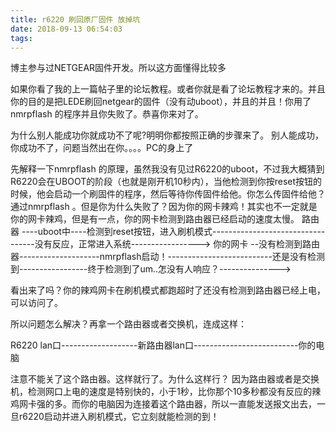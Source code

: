 ```yaml
---
title: r6220 刷回原厂固件 放掉坑
date: 2018-09-13 06:54:03
tags:
---
```


博主参与过NETGEAR固件开发。所以这方面懂得比较多

如果你看了我的上一篇帖子里的论坛教程。或者你就是看了论坛教程才来的。并且你的目的是把LEDE刷回netgear的固件（没有动uboot），并且的并且！你用了nmrpflash  的程序并且你失败了。恭喜你来对了。

为什么别人能成功你就成功不了呢?明明你都按照正确的步骤来了。
别人能成功，你成功不了，问题当然出在你。。。。PC的身上了

先解释一下nmrpflash 的原理，虽然我没有见过R6220的uboot，不过我大概猜到R6220会在UBOOT的阶段（也就是刚开机10秒内），当他检测到你按reset按钮的时候，他会启动一个刷固件的程序，然后等待你传固件给他。你怎么传固件给他？通过nmrpflash 。但是你为什么失败了？因为你的网卡辣鸡！其实也不一定就是你的网卡辣鸡，但是有一点，你的网卡检测到路由器已经启动的速度太慢。
路由器
----uboot中----检测到reset按钮，进入刷机模式----------------------------------没有反应，正常进入系统----------------->
你的网卡
--没有检测到路由器--------------------nmrpflash启动！--------------------------还是没有检测到-----------------终于检测到了um..怎没有人响应？--------------->

看出来了吗？你的辣鸡网卡在刷机模式都跑超时了还没有检测到路由器已经上电，可以访问了。

所以问题怎么解决？再拿一个路由器或者交换机，连成这样：

R6220 lan口-------------------新路由器lan口--------------------------你的电脑

注意不能关了这个路由器。这样就行了。为什么这样行？
因为路由器或者是交换机，检测网口上电的速度是特别快的，小于1秒，比你那个10多秒都没有反应的辣鸡网卡强的多。而你的电脑因为连接着这个路由器，所以一直能发送报文出去，一旦r6220启动并进入刷机模式，它立刻就能检测的到！